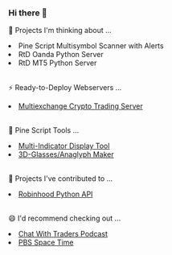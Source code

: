 ### Hi there 👋

<!--
**RobertAgee/RobertAgee** is a ✨ _special_ ✨ repository because its `README.md` (this file) appears on your GitHub profile.

Here are some ideas to get you started:

- 🔭 I’m currently working on ...
- 🌱 I’m currently learning ...
- 👯 I’m looking to collaborate on ...
- 🤔 I’m looking for help with ...
- 💬 Ask me about ...
- 📫 How to reach me: ...
- 😄 Pronouns: ...
- ⚡ Fun fact: ...
-->

🤔 Projects I'm thinking about ...
<li>Pine Script Multisymbol Scanner with Alerts</li>
<li>RtD Oanda Python Server</li>
<li>RtD MT5 Python Server</li>

<br>

⚡ Ready-to-Deploy Webservers ...
<li><a href="https://github.com/RobertAgee/DeployReadyCCXTTradingBot">Multiexchange Crypto Trading Server</a></li>


<br>

🌱 Pine Script Tools ...
<li><a href="https://github.com/RobertAgee/Pine-Script-Display-Case">Multi-Indicator Display Tool</a></li>
<li><a href="https://github.com/RobertAgee/Pine-Script-3D-Anaglpyhs">3D-Glasses/Anaglyph Maker</a></li>

<br>

👯 Projects I've contributed to ...
<li><a href="https://github.com/robinhood-unofficial/pyrh">Robinhood Python API</a></li>

<br>

😄 I'd recommend checking out ...
<li><a href="https://www.youtube.com/@ChatWithTradersPodcast">Chat With Traders Podcast</a></li>
<li><a href="https://www.youtube.com/@pbsspacetime">PBS Space Time</a></li>
